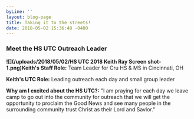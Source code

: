 ```yaml
---
byLine: ''
layout: blog-page
title: Taking it to the streets!
date: 2018-05-02 15:36:48 -0400
---
```

### Meet the HS UTC Outreach Leader

**![](/uploads/2018/05/02/HS UTC 2018 Keith Ray Screen shot-1.png)Keith's Staff Role:**  Team Leader for Cru HS & MS in Cincinnati, OH

**Keith's UTC Role:**  Leading outreach each day and small group leader

**Why am I excited about the HS UTC?:**  "I am praying for each day we leave camp to go out into the community for outreach that we will get the opportunity to proclaim the Good News and see many people in the surrounding community trust Christ as their Lord and Savior."